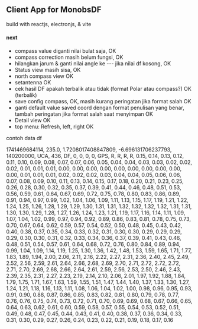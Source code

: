 ## Client App for MonobsDF

build with reactjs, electronjs, & vite

#### next

- compass value diganti nilai bulat saja, OK
- compass correction masih belum fungsi, OK
- hilangkan jarum & ganti nilai angle ke --- jika nilai df kosong, OK
- Status view masih sisa, OK
- north compass view OK
- setantenna OK
- cek hasil DF apakah terbalik atau tidak (format Polar atau compass?) OK (terbalik)
- save config compass, OK, masih kurang peringatan jika format salah OK
- ganti default value saved coord dengan format penulisan yang benar, tambah peringatan jika format salah saat menyimpan OK
- Detail view OK
- top menu: Refresh, left, right OK

contoh data df

1741469684114,
235.0,
1.7208017408847809,
-6.696131706237793,
140200000,
UCA,
436,
DF,
0,
0,
0,
0,
GPS,
R,
R,
R,
R,
0.15, 0.14, 0.13, 0.12, 0.11, 0.10, 0.09, 0.08, 0.07, 0.07, 0.06, 0.05, 0.04, 0.04, 0.03, 0.03, 0.02, 0.02, 0.02, 0.01, 0.01, 0.01, 0.00, 0.00, 0.00, 0.00, 0.00, 0.00, 0.00, 0.00, 0.00, 0.00, 0.01, 0.01, 0.01, 0.02, 0.02, 0.02, 0.03, 0.04, 0.04, 0.05, 0.06, 0.06, 0.07, 0.08, 0.09, 0.10, 0.11, 0.13, 0.14, 0.15, 0.17, 0.18, 0.20, 0.21, 0.23, 0.25, 0.26, 0.28, 0.30, 0.32, 0.35, 0.37, 0.39, 0.41, 0.44, 0.46, 0.48, 0.51, 0.53, 0.56, 0.59, 0.61, 0.64, 0.67, 0.69, 0.72, 0.75, 0.78, 0.80, 0.83, 0.86, 0.89, 0.91, 0.94, 0.97, 0.99, 1.02, 1.04, 1.06, 1.09, 1.11, 1.13, 1.15, 1.17, 1.19, 1.21, 1.22, 1.24, 1.25, 1.26, 1.28, 1.29, 1.29, 1.30, 1.31, 1.31, 1.32, 1.32, 1.32, 1.32, 1.31, 1.31, 1.30, 1.30, 1.29, 1.28, 1.27, 1.26, 1.24, 1.23, 1.21, 1.19, 1.17, 1.16, 1.14, 1.11, 1.09, 1.07, 1.04, 1.02, 0.99, 0.97, 0.94, 0.92, 0.89, 0.86, 0.83, 0.81, 0.78, 0.75, 0.73, 0.70, 0.67, 0.64, 0.62, 0.59, 0.57, 0.54, 0.52, 0.50, 0.48, 0.45, 0.43, 0.42, 0.40, 0.38, 0.37, 0.35, 0.34, 0.33, 0.32, 0.31, 0.30, 0.30, 0.29, 0.29, 0.29, 0.29, 0.30, 0.30, 0.31, 0.32, 0.33, 0.34, 0.36, 0.37, 0.39, 0.41, 0.43, 0.46, 0.48, 0.51, 0.54, 0.57, 0.61, 0.64, 0.68, 0.72, 0.76, 0.80, 0.84, 0.89, 0.94, 0.99, 1.04, 1.09, 1.14, 1.19, 1.25, 1.30, 1.36, 1.42, 1.48, 1.53, 1.59, 1.65, 1.71, 1.77, 1.83, 1.89, 1.94, 2.00, 2.06, 2.11, 2.16, 2.22, 2.27, 2.31, 2.36, 2.40, 2.45, 2.49, 2.52, 2.56, 2.59, 2.61, 2.64, 2.66, 2.68, 2.69, 2.70, 2.71, 2.72, 2.72, 2.72, 2.71, 2.70, 2.69, 2.68, 2.66, 2.64, 2.61, 2.59, 2.56, 2.53, 2.50, 2.46, 2.43, 2.39, 2.35, 2.31, 2.27, 2.23, 2.19, 2.14, 2.10, 2.06, 2.01, 1.97, 1.92, 1.88, 1.84, 1.79, 1.75, 1.71, 1.67, 1.63, 1.59, 1.55, 1.51, 1.47, 1.44, 1.40, 1.37, 1.33, 1.30, 1.27, 1.24, 1.21, 1.18, 1.16, 1.13, 1.11, 1.08, 1.06, 1.04, 1.02, 1.00, 0.98, 0.96, 0.95, 0.93, 0.91, 0.90, 0.88, 0.87, 0.86, 0.85, 0.83, 0.82, 0.81, 0.80, 0.79, 0.78, 0.77, 0.76, 0.76, 0.75, 0.74, 0.73, 0.72, 0.71, 0.70, 0.69, 0.69, 0.68, 0.67, 0.66, 0.65, 0.64, 0.63, 0.62, 0.61, 0.60, 0.59, 0.58, 0.57, 0.55, 0.54, 0.53, 0.52, 0.51, 0.49, 0.48, 0.47, 0.45, 0.44, 0.43, 0.41, 0.40, 0.38, 0.37, 0.36, 0.34, 0.33, 0.31, 0.30, 0.29, 0.27, 0.26, 0.24, 0.23, 0.22, 0.21, 0.19, 0.18, 0.17, 0.16
